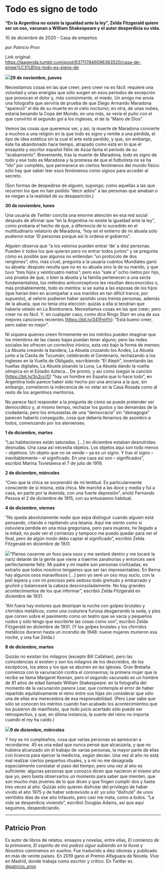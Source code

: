 # Todo es signo de todo

**“En la Argentina no existe la igualdad ante la ley”, Zelda Fitzgerald quiere ser un oso, vacunan a William Shakespeare y el autor desperdicia su vida.**

10 de diciembre de 2020 - Casa de empeños

_por Patricio Pron_

Link original: https://laagenda.tumblr.com/post/637117846096363520/casa-de-empe%C3%B1os-todo-es-signo-de

![](https://64.media.tumblr.com/7598dc37822b35b1902f48915c387b0b/43834c238547e58e-2d/s400x600/b627c162416be7eacf62d6cce47945ad718f6cb3.jpg)**29 de noviembre, jueves**

Necesitamos cosas
en las que creer; pero creer no es fácil: requiere una voluntad y unas energías
que sólo surgen en esos períodos de excepción que provocan el dolor y, más comúnmente,
el miedo. Un amigo me envía una fotografía que serviría de prueba de que Diego
Armando Maradona “apareció” el día de su muerte en el cielo nocturno; en otra,
de unas nubes, estaría besando la Copa del Mundo; en una más, se vería el puño
con el que convirtió el segundo gol a los ingleses, el de la “Mano de Dios”. 

Vemos las cosas que
queremos ver, y así, la muerte de Maradona convierte a muchos a una religión en
la que todo es  signo y remite a una pérdida,
el tipo de idea estética sin la cual el arte está perdido, y que, sin embargo, éste
ha abandonado hace tiempo, atrapado como está en lo que el ensayista y escritor
español Félix de Azúa llama el período de su “acabamiento”. Brevemente, tras la
muerte de Maradona, todo es signo de todo y ese todo es Maradona y la promesa
de que el futbolista no se ha “ido” por completo, que permanece en ciertos fenómenos
del mundo físico: sólo hay que saber leer esos fenómenos como signos para acceder
al secreto. 

(Son formas de
despedirse de alguien, supongo; como aquellas a las que recurren los que no han
podido “decir adiós” a las personas que amaban o se niegan a la realidad de su
desaparición.) 

**30 de noviembre,
lunes**

Una usuaria de
Twitter concita una enorme atención en esa red social después de afirmar que “en
la Argentina no existe la igualdad ante la ley”, como probaría el hecho de que,
a diferencia de lo sucedido en el multitudinario velatorio de Maradona, “hoy en
el entierro de mi abuela solo pudieron estar 10 personas porque así lo ordena
el gobierno”. 

Alguien observa que
“a los velorios pueden entrar ‘de’ a diez personas. Pueden ir todos los que
quieran pero no entrar todos juntos” y se pregunta cómo es posible que algunos no
entiendan “un protocolo de dos renglones”; otro, más cruel, pregunta a la usuaria
cuántos Mundiales ganó su abuela: después resulta que no es su abuela sino la de
su marido, y que tuvo “tres hijos y veinticuatro nietos”; pero eso “sale a”
ocho nietos por hijo, una prueba de que, o bien la abuela y la familia
pertenecen a una secta fundamentalista, los métodos anticonceptivos les
resultan desconocidos o, más probablemente, todo es mentira: si se suma a las esposas
de los hijos (que harían bien en acompañar a sus maridos en tan difícil trance,
por supuesto), al velorio pudieron haber asistido unas treinta personas, además
de la abuela, que no tenía otra elección: quizás a ella sí tendrían que haberla
velado en La Bombonera. Necesitamos cosas en las que creer; pero creer no es fácil.
Y, en cualquier caso, como dice Ringo Starr en una de sus mejores canciones recientes
[https://bit.ly/341FmYh]: “Está bueno creer, pero saber es mejor”. 

Ni siquiera quienes
creen firmemente en los méritos pueden imaginar que los miembros de las clases
bajas puedan tener alguno; pero las redes sociales les ofrecen un correctivo irónico,
esta vez bajo la forma de memes: La Abuela creando la bandera, La Abuela cruzando
los Andes, La Abuela junto a la Casita de Tucumán; celebrando el Centenario, rechazando
a los ingleses en la Vuelta de Obligado, escribiendo “El Aleph”, inventando las
huellas digitales, La Abuela pisando la Luna, La Abuela dando la vuelta olímpica
en el Estadio Azteca… De pronto, y así como (según la canción [https://bit.ly/3n2ccj1])
“hay un hombre en España que lo hace todo”, en Argentina todo parece haber sido
hecho por una anciana a la que, sin embargo, cometieron la indecencia de no velar
en la Casa Rosada como al resto de los argentinos meritorios. 

No parece fácil
responder a la pregunta de cómo se puede pretender ser democrático y, al mismo
tiempo, rechazar los gustos y las demandas de la ciudadanía; pero los entusiastas
de una “democracia” sin “demagogia” parecen haberlo conseguido, cosa que debería
llenarnos de asombro a todos, comenzando por los atenienses. 

**1 de diciembre, martes**

“Las habitaciones
están saturadas. […] en diciembre estaban desnutridas: desnudas. Una casa así
necesita objetos. Los objetos aquí son todo menos – objetivos. Un objeto que no
se vende – ya es un signo. Y tras el signo – inevitablemente – el significado.
En una casa así son – significados”, escribió Marina Tsvietáieva el 7 de julio
de 1919. 

**2 de diciembre, miércoles**

“Creo que la chica
se sorprendió de mi lentitud. Es particularmente consciente de sí misma, esta
chica. Me marché a las doce y media y fui a casa, en parte por la Avenida, con
una fuerte depresión”, anotó Fernando Pessoa el 2 de diciembre de 1915, con su
entusiasmo habitual. 

**4 de diciembre,
viernes**

“No queda
absolutamente *nadie* que sepa distinguir cuando alguien está pensando,
citando o repitiendo una letanía. Aquí me siento como si estuviera perdida en
una misa gregoriana, pero para mujeres; he llegado a la mitad, no pude ver el
comienzo y tampoco me puedo quedar para ver el final, pero de algún modo debo
captar el significado”, escribió Zelda Fitzgerald en diciembre de 1931. 



![](https://64.media.tumblr.com/cc80141d23437854d9072d78950c562a/43834c238547e58e-c6/s500x750/9c18ea69142a1551b4f9884f2319f3ee14d779dd.jpg)“Pienso cavarme un foso
para osos y me sentaré dentro y me tocaré la nariz delante de la gente que
viene a traerme zanahorias y entonces seré perfectamente feliz. Mi padre y mi madre
son personas civilizadas; es extraño que todos nosotros tengamos que ser tan
impresentables. En Berna hay algunos osos maravillosos […] pero yo seré un oso
muy sucio, con la piel áspera y con mi precioso pelo sedoso todo greñudo y
embarrado y gruñiré y balancearé la cabeza desconsoladamente. No hay grandes
acontecimientos de los que informar”, escribió Zelda Fitzgerald en diciembre de
1931. 

“Ahí fuera hay
motores que destripan la noche con golpes brutales y chirridos metálicos, como
una costurera furiosa desgarrando la seda, y pies que corren sobre el pavimento
como un teatro que se vacía y pequeños ruidos y sólo tengo que escribirte las
cosas como son”, escribió Zelda Fitzgerald en diciembre de 1931. (Y los golpes
brutales y los chirridos metálicos duraron hasta un incendio de 1948: nueve
mujeres murieron esa noche, y una fue Zelda.) 

**8 de diciembre,
martes**

Quizás no existan
los milagros (excepto Bill Callahan), pero las coincidencias sí existen y son
los milagros de los descreídos, de los escépticos, los ateos y los que se
aburren en las iglesias. Gran Bretaña comienza con la vacunación contra el
coronavirus; la primera mujer que la recibe se llama Margaret Keenan, pero el
segundo vacunado es un hombre de 81 años de edad llamado William Shakespeare:
en la fotografía del momento de la vacunación parece Lear, que contempla el
error de haber repartido equitativamente el reino entre sus hijas sin considerar
que sólo una de ellas era merecedora de esa responsabilidad. (Pero Lear sabe
que sólo se conocen los méritos cuando han acabado los acontecimientos que los pusieron
de manifiesto, que todo juicio acertado sólo puede ser retrospectivo, y que, en
última instancia, la suerte del reino no importa cuando el rey ha caído.) 

![](https://64.media.tumblr.com/3513a4102b254e287444a687110c318d/43834c238547e58e-a2/s400x600/291721b02b8bac5b5bf7ecd090346f919c3b7eeb.jpg)**9 de diciembre,
miércoles**

Y hoy es mi
cumpleaños, cosa que varias personas se apresuran a recordarme. 45 es una edad
que nunca pensé que alcanzaría, y que no hubiera alcanzado sin el trabajo de
varias personas, la mayor parte de ellas con licencia para ejercer la medicina,
según decían. Una vez al año no está mal realizar ciertos pequeños rituales, y
a mí no me desagrada especialmente constatar el paso del tiempo; pero una vez
al año es suficiente: algunas personas que conozco dicen que nacieron el mismo
año que yo, pero basta observarlos un momento para saber que mienten, que son
mucho más jóvenes de lo que dicen y que fingen cumplir dos y hasta tres veces
al año. Quizás sólo quieren disfrutar del privilegio de haber vivido el año
1975 y de haber sobrevivido a él: yo sólo “disfruté” de unos veintidós días de
ese año infausto, pero casi me mata, como a todos. “La vida se desperdicia viviendo”,
escribió Douglas Adams, así que aquí seguimos, desperdiciando.



---

Patricio Pron
-------------

 Es autor de libros de relatos. ensayos y novelas, entre ellas, *El comienzo de la primavera*, *El espíritu de mis padres sigue subiendo en la lluvia* y *Nosotros caminamos en sueños*. Fue traducido a diez idiomas y publicado en más de veinte países. En 2019 ganó el Premio Alfaguara de Novela. Vive en Madrid, donde trabaja como escritor y crítico. En Twitter es [@patricio\_pron](https://twitter.com/patricio_pron) 

